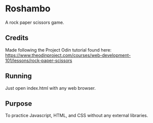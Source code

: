 # Roshambo

A rock paper scissors game.

## Credits

Made following the Project Odin tutorial found here:
https://www.theodinproject.com/courses/web-development-101/lessons/rock-paper-scissors

## Running

Just open index.html with any web browser. 

## Purpose

To practice Javascript, HTML, and CSS without any external libraries.
